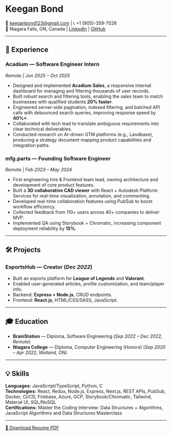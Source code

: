# Keegan Bond

📧 keeganbond123@gmail.com | 📞 +1 (905)-359-7028  
📍 Niagara Falls, ON, Canada | [LinkedIn](https://www.linkedin.com/in/keegan-bond/) | [GitHub](https://github.com/Keegs12)

---

## 💼 Experience

### **Acadium** — Software Engineer Intern  
*Remote | Jun 2025 – Oct 2025*  
- Designed and implemented **Acadium Sales**, a responsive internal dashboard for managing and filtering thousands of user records.  
- Built robust search and filtering tools, enabling the sales team to match businesses with qualified students **20% faster**.  
- Engineered server-side pagination, indexed filtering, and batched API calls with debounced search queries, improving response speed by **40%+**.  
- Collaborated with tech lead to translate ambiguous requirements into clear technical deliverables.  
- Conducted research on AI-driven GTM platforms (e.g., Landbase), producing a strategy document mapping product capabilities and integration paths.

### **mfg.parts** — Founding Software Engineer  
*Remote | Feb 2023 – May 2024*  
- First engineering hire & Frontend team lead, owning architecture and development of core product features.  
- Built a **3D collaborative CAD viewer** with React + Autodesk Platform Services for real-time visualization, annotation, and commenting.  
- Developed real-time collaboration features using PubSub to boost workflow efficiency.  
- Collected feedback from 110+ users across 40+ companies to deliver MVP.  
- Implemented QA using Storybook + Chromatic, increasing component deployment reliability by **15%**.  

---

## 🛠 Projects

### **EsportsHub** — Creator (*Dec 2022*)  
- Built an esports platform for **League of Legends** and **Valorant**.  
- Enabled user-generated articles, profile customization, and team/player info.  
- Backend: **Express + Node.js**, CRUD endpoints.  
- Frontend: **React.js**, HTML/CSS/SASS, JavaScript.  

---

## 🎓 Education

- **BrainStation** — Diploma, Software Engineering (*Sep 2022 – Dec 2022, Remote*)  
- **Niagara College** — Diploma, Computer Engineering (Honors) (*Sep 2020 – Apr 2022, Welland, ON*)  

---

## 💡 Skills

**Languages:** JavaScript/TypeScript, Python, C  
**Technologies:** React, Redux, Node.js, Express, Next.js, REST APIs, PubSub, Docker, CI/CD, Firebase, Azure, GCP, Storybook/Chromatic, Tailwind, Material UI, SQL/NoSQL  
**Certifications:** Master the Coding Interview: Data Structures + Algorithms, JavaScript Algorithms and Data Structures Masterclass  

---

[📄 Download Resume PDF](Keegan-Bond-Resume-2025.pdf)
